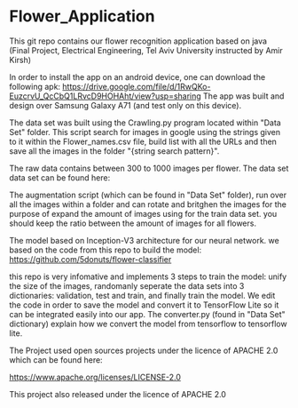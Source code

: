 # Flower_Application

This git repo contains our flower recognition application based on java (Final Project, Electrical Engineering, Tel Aviv University instructed by Amir Kirsh)

In order to install the app on an android device, one can download the following apk:
https://drive.google.com/file/d/1RwQKo-EuzcrvU_QcCbQ1LRvcD9HOHAht/view?usp=sharing
The app was built and design over Samsung Galaxy A71 (and test only on this device).

The data set was built using the Crawling.py program located within "Data Set" folder. 
This script search for images in google using the strings given to it within the Flower_names.csv file, build list with all the URLs and then save all the images in the folder "{string search pattern}".

The raw data contains between 300 to 1000 images per flower.
The data set data set can be found here:

The augmentation script (which can be found in "Data Set" folder), run over all the images within a folder and can rotate and britghen the images for the purpose of expand the amount of images using for the train data set. you should keep the ratio between the amount of images for all flowers.

The model based on Inception-V3 architecture for our neural network. we based on the code from this repo to build the model:
https://github.com/5donuts/flower-classifier

this repo is very infomative and implements 3 steps to train the model: unify the size of the images, randomanly seperate the data sets into 3 dictionaries: validation, test and train, and finally train the model. 
We edit the code in order to save the model and convert it to TensorFlow Lite so it can be integrated easily into our app.
The converter.py (found in "Data Set" dictionary) explain how we convert the model from tensorflow to tensorflow lite.

The Project used open sources projects under the licence of APACHE 2.0 which can be found here:

https://www.apache.org/licenses/LICENSE-2.0

This project also released under the licence of APACHE 2.0





